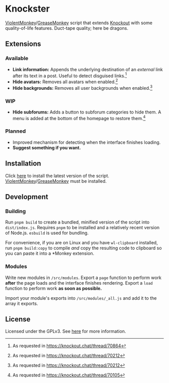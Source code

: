 # Knockster

[ViolentMonkey](https://violentmonkey.github.io/)/[GreaseMonkey](https://addons.mozilla.org/en-US/firefox/addon/greasemonkey/) script that extends [Knockout](https://knockout.chat) with some quality-of-life features. Duct-tape quality; here be dragons.

## Extensions

### Available

- **Link information:** Appends the underlying destination of an _external_ link after its text in a post. Useful to detect disguised links.[^1]
- **Hide avatars:** Removes all avatars when enabled.[^3]
- **Hide backgrounds:** Removes all user backgrounds when enabled.[^3]

### WIP

- **Hide subforums:** Adds a button to subforum categories to hide them. A menu is added at the bottom of the homepage to restore them.[^2]

### Planned

- Improved mechanism for detecting when the interface finishes loading.
- **Suggest something if you want.**

## Installation

Click [here](https://github.com/loukamb/Knockster/releases/latest/download/index.user.js) to install the latest version of the script. [ViolentMonkey](https://violentmonkey.github.io/)/[GreaseMonkey](https://addons.mozilla.org/en-US/firefox/addon/greasemonkey/) must be installed.

## Development

### Building

Run `pnpm build` to create a bundled, minified version of the script into `dist/index.js`. Requires `pnpm` to be installed and a relatively recent version of Node.js. `esbuild` is used for bundling.

For convenience, if you are on Linux and you have `wl-clipboard` installed, run `pnpm build:copy` to compile _and_ copy the resulting code to clipboard so you can paste it into a \*Monkey extension.

### Modules

Write new modules in `/src/modules`. Export a `page` function to perform work **after** the page loads and the interface finishes rendering. Export a `load` function to perform work **as soon as possible.**

Import your module's exports into `/src/modules/_all.js` and add it to the array it exports.

## License

Licensed under the GPLv3. See [here](./LICENSE) for more information.

[^1]: As requested in https://knockout.chat/thread/70864
[^2]: As requested in https://knockout.chat/thread/70105
[^3]: As requested in https://knockout.chat/thread/70212
